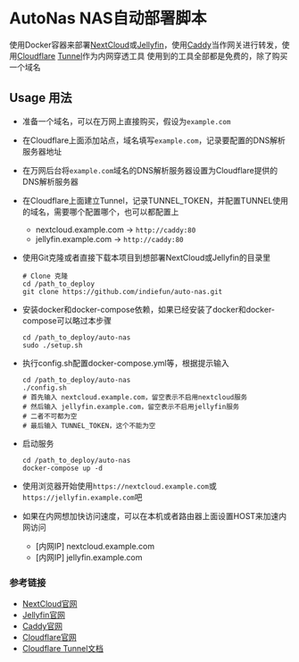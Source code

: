 # AutoNas NAS自动部署脚本

使用Docker容器来部署[NextCloud][nextcloud]或[Jellyfin][jellyfin]，使用[Caddy][caddy]当作网关进行转发，使用[Cloudflare][cloudflare] [Tunnel][cloudflare tunnel]作为内网穿透工具
使用到的工具全部都是免费的，除了购买一个域名

## Usage 用法

* 准备一个域名，可以在万网上直接购买，假设为`example.com`

* 在Cloudflare上面添加站点，域名填写`example.com`，记录要配置的DNS解析服务器地址

* 在万网后台将`example.com`域名的DNS解析服务器设置为Cloudflare提供的DNS解析服务器

* 在Cloudflare上面建立Tunnel，记录TUNNEL_TOKEN，并配置TUNNEL使用的域名，需要哪个配置哪个，也可以都配置上

    * nextcloud.example.com -> `http://caddy:80`
    * jellyfin.example.com  -> `http://caddy:80`

* 使用Git克隆或者直接下载本项目到想部署NextCloud或Jellyfin的目录里

    ```
    # Clone 克隆
    cd /path_to_deploy
    git clone https://github.com/indiefun/auto-nas.git
    ```

* 安装docker和docker-compose依赖，如果已经安装了docker和docker-compose可以略过本步骤

    ```
    cd /path_to_deploy/auto-nas
    sudo ./setup.sh
    ```

* 执行config.sh配置docker-compose.yml等，根据提示输入

    ```
    cd /path_to_deploy/auto-nas
    ./config.sh
    # 首先输入 nextcloud.example.com，留空表示不启用nextcloud服务
    # 然后输入 jellyfin.example.com，留空表示不启用jellyfin服务
    # 二者不可都为空
    # 最后输入 TUNNEL_TOKEN，这个不能为空
    ```

* 启动服务

    ```
    cd /path_to_deploy/auto-nas
    docker-compose up -d
    ```

* 使用浏览器开始使用`https://nextcloud.example.com`或`https://jellyfin.example.com`吧

* 如果在内网想加快访问速度，可以在本机或者路由器上面设置HOST来加速内网访问

    * [内网IP] nextcloud.example.com
    * [内网IP] jellyfin.example.com

### 参考链接

* [NextCloud官网][nextcloud]
* [Jellyfin官网][jellyfin]
* [Caddy官网][caddy]
* [Cloudflare官网][cloudflare]
* [Cloudflare Tunnel文档][cloudflare tunnel]

[nextcloud]: https://nextcloud.com/
[jellyfin]: https://jellyfin.org/
[caddy]: https://caddyserver.com/
[cloudflare]: https://www.cloudflare.com/zh-cn/
[cloudflare tunnel]: https://developers.cloudflare.com/cloudflare-one/connections/connect-apps/
